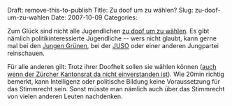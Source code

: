 Draft: remove-this-to-publish
Title: Zu doof um zu wählen?
Slug: zu-doof-um-zu-wahlen
Date: 2007-10-09
Categories:

Zum Glück sind nicht alle Jugendlichen [zu doof um zu wählen](http://www.20min.ch/myvote/wahlnews/story/19815894). Es gibt nämlich politikinteressierte Jugendliche -- wers nicht glaubt, kann gerne mal bei den [Jungen Grünen](http://www.jungegruene.ch/zh/), bei der [JUSO](http://www.gerechtigkeit-jetzt.ch/) oder einer anderen Jungpartei reinschauen.

Für alle anderen gilt: Trotz ihrer Doofheit sollen sie wählen können ([auch wenn der Zürcher Kantonsrat da nicht einverstanden ist](http://spinlock.ch/blog/2007/06/18/zurcher-kantonsrat-verpasst-chance/)). Wie 20min richtig bemerkt, kann Intelligenz oder politische Bildung keine Voraussetzung für das Stimmrecht sein. Sonst müsste man nämlich auch über das Stimmrecht von vielen anderen Leuten nachdenken.
